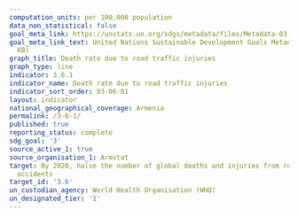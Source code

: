 ```yaml
---
computation_units: per 100,000 population
data_non_statistical: false
goal_meta_link: https://unstats.un.org/sdgs/metadata/files/Metadata-03-06-01.pdf
goal_meta_link_text: United Nations Sustainable Development Goals Metadata (PDF 213
  KB)
graph_title: Death rate due to road traffic injuries
graph_type: line
indicator: 3.6.1
indicator_name: Death rate due to road traffic injuries
indicator_sort_order: 03-06-01
layout: indicator
national_geographical_coverage: Armenia
permalink: /3-6-1/
published: true
reporting_status: complete
sdg_goal: '3'
source_active_1: true
source_organisation_1: Armstat
target: By 2020, halve the number of global deaths and injuries from road traffic
  accidents
target_id: '3.6'
un_custodian_agency: World Health Organisation (WHO)
un_designated_tier: '1'
---
```

